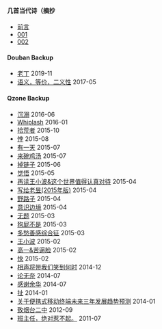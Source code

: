 
#### 几首当代诗（摘抄

* [前言](contemporary/intro.md)
* [001](contemporary/001.html)
* [002](contemporary/002.html)

#### Douban Backup

* [老丁](Douban/2019-11-24-14.md) 2019-11
* [语义，等价，二义性](Douban/2017-05-13-19.md) 2017-05

#### Qzone Backup

* [沉溺](Qzone/2016-06-24-16.md) 2016-06
* [Whiplash](Qzone/2016-01-01-11.md) 2016-01
* [拾荒者](Qzone/2015-10-31-17.md) 2015-10
* [悖](Qzone/2015-08-21-16.md) 2015-08
* [有一天](Qzone/2015-07-25-09.md) 2015-07
* [来碗鸡汤](Qzone/2015-07-03-00.md) 2015-07
* [掉链子](Qzone/2015-06-17-16.md) 2015-06
* [觉悟](Qzone/2015-05-09-19.md) 2015-05
* [再读王小波&这个世界值得认真对待](Qzone/2015-04-29-21.md) 2015-04
* [写给老昱(2015年版)](Qzone/2015-04-20-18.md) 2015-04
* [野路子](Qzone/2015-04-07-20.md) 2015-04
* [意识边境](Qzone/2015-04-06-20.md) 2015-04
* [无题](Qzone/2015-03-26-08.md) 2015-03
* [狗屁不是](Qzone/2015-03-19-15.md) 2015-03
* [多愁善感综合征](Qzone/2015-03-10-20.md) 2015-03
* [王小波](Qzone/2015-02-25-23.md) 2015-02
* [高一&苦逼脸](Qzone/2015-02-19-00.md) 2015-02
* [快](2015-02-12-17.md) 2015-02
* [相声将带我们笑到何时](Qzone/2014-12-21-21.md) 2014-12
* [论无奈](Qzone/2014-07-14-22.md) 2014-07
* [感谢余华](Qzone/2014-07-05-23.md) 2014-07
* [扯](Qzone/2014-01-23-23.md) 2014-01
* [关于便携式移动终端未来三年发展趋势预测](Qzone/2014-01-19-00.md) 2014-01
* [致烟台二中](Qzone/2012-09-02-23.md) 2012-09
* [班主任，绝对惹不起。](Qzone/2011-07-10-13.md) 2011-07
